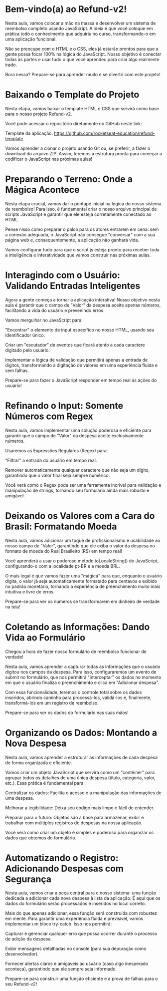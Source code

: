 # Bem-vindo(a) ao Refund-v2!
Nesta aula, vamos colocar a mão na massa e desenvolver um sistema de reembolso completo usando JavaScript. A ideia é que você coloque em prática todo o conhecimento que adquiriu no curso, transformando-o em uma aplicação funcional.

Não se preocupe com o HTML e o CSS, eles já estarão prontos para que a gente possa focar 100% na lógica do JavaScript. Nosso objetivo é conectar todas as partes e usar tudo o que você aprendeu para criar algo realmente irado.

Bora nessa? Prepare-se para aprender muito e se divertir com este projeto!

# Baixando o Template do Projeto
Nesta etapa, vamos baixar o template HTML e CSS que servirá como base para o nosso projeto Refund-v2.

Você pode acessar o repositório diretamente no GitHub neste link:

Template da aplicação: https://github.com/rocketseat-education/refund-template

Vamos aprender a clonar o projeto usando Git ou, se preferir, a fazer o download do arquivo ZIP. Assim, teremos a estrutura pronta para começar a codificar o JavaScript nas próximas aulas!

# Preparando o Terreno: Onde a Mágica Acontece
Nesta etapa crucial, vamos dar o pontapé inicial na lógica do nosso sistema de reembolso! Para isso, é fundamental criar o nosso arquivo principal de scripts JavaScript e garantir que ele esteja corretamente conectado ao HTML.

Pense nisso como preparar o palco para os atores entrarem em cena: sem a conexão adequada, o JavaScript não consegue "conversar" com a sua página web e, consequentemente, a aplicação não ganhará vida.

Vamos configurar tudo para que o script.js esteja pronto para receber toda a inteligência e interatividade que vamos construir nas próximas aulas.

# Interagindo com o Usuário: Validando Entradas Inteligentes
Agora a gente começa a tornar a aplicação interativa! Nosso objetivo nesta aula é garantir que o campo de "Valor" da despesa aceite apenas números, facilitando a vida do usuário e prevenindo erros.

Vamos mergulhar no JavaScript para:

"Encontrar" o elemento de input específico no nosso HTML, usando seu identificador único.

Criar um "escutador" de eventos que ficará atento a cada caractere digitado pelo usuário.

Implementar a lógica de validação que permitirá apenas a entrada de dígitos, transformando a digitação de valores em uma experiência fluida e sem falhas.

Prepare-se para fazer o JavaScript responder em tempo real às ações do usuário!

# Refinando o Input: Somente Números com Regex
Nesta aula, vamos implementar uma solução poderosa e eficiente para garantir que o campo de "Valor" da despesa aceite exclusivamente números.

Usaremos as Expressões Regulares (Regex) para:

"Filtrar" a entrada do usuário em tempo real.

Remover automaticamente qualquer caractere que não seja um dígito, garantindo que o valor final seja sempre numérico.

Você verá como o Regex pode ser uma ferramenta incrível para validação e manipulação de strings, tornando seu formulário ainda mais robusto e amigável.

# Deixando os Valores com a Cara do Brasil: Formatando Moeda
Nesta aula, vamos adicionar um toque de profissionalismo e usabilidade ao nosso campo de "Valor", garantindo que ele exiba o valor da despesa no formato de moeda do Real Brasileiro (R$) em tempo real!

Você aprenderá a usar o poderoso método toLocaleString() do JavaScript, configurando-o com a localidade pt-BR e a moeda BRL.

O mais legal é que vamos fazer uma "mágica" para que, enquanto o usuário digita, o valor já seja automaticamente formatado para centavos e exibido no padrão monetário, tornando a experiência de preenchimento muito mais intuitiva e livre de erros.

Prepare-se para ver os números se transformarem em dinheiro de verdade na tela!

# Coletando as Informações: Dando Vida ao Formulário
Chegou a hora de fazer nosso formulário de reembolso funcionar de verdade!

Nesta aula, vamos aprender a capturar todas as informações que o usuário digitou nos campos da despesa. Para isso, configuraremos um evento de submit no formulário, que nos permitirá "interceptar" os dados no momento em que o usuário finaliza o preenchimento e clica em "Adicionar despesa".

Com essa funcionalidade, teremos o controle total sobre os dados inseridos, abrindo caminho para processá-los, validá-los e, finalmente, transformá-los em um registro de reembolso.

Prepare-se para ver os dados do formulário nas suas mãos!

# Organizando os Dados: Montando a Nova Despesa
Nesta aula, vamos aprender a estruturar as informações de cada despesa de forma organizada e eficiente.

Vamos criar um objeto JavaScript que servirá como um "contêiner" para agrupar todos os detalhes de uma única despesa (título, categoria, valor, etc.). Essa prática é fundamental para:

Centralizar os dados: Facilita o acesso e a manipulação das informações de uma despesa.

Melhorar a legibilidade: Deixa seu código mais limpo e fácil de entender.

Preparar para o futuro: Objetos são a base para armazenar, exibir e trabalhar com múltiplos registros de despesas na nossa aplicação.

Você verá como criar um objeto é simples e poderoso para organizar os dados que obtemos do formulário.

# Automatizando o Registro: Adicionando Despesas com Segurança
Nesta aula, vamos criar a peça central para o nosso sistema: uma função dedicada a adicionar cada nova despesa à lista da aplicação. É aqui que os dados do formulário serão processados e inseridos no local correto.

Mais do que apenas adicionar, essa função será construída com robustez em mente. Para garantir uma experiência fluida e previsível, vamos implementar um bloco try-catch. Isso nos permitirá:

Capturar e gerenciar qualquer erro que possa ocorrer durante o processo de adição da despesa.

Exibir mensagens detalhadas no console (para sua depuração como desenvolvedor).

Fornecer alertas claros e amigáveis ao usuário (caso algo inesperado aconteça), garantindo que ele sempre seja informado.

Prepare-se para construir uma função eficiente e à prova de falhas para o seu Refund-v2!